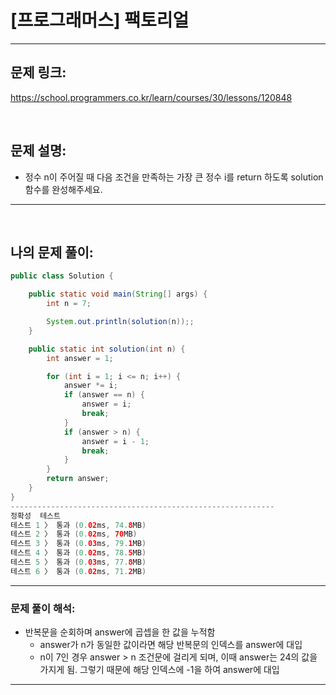 # [프로그래머스] 팩토리얼

---

## 문제 링크:

https://school.programmers.co.kr/learn/courses/30/lessons/120848

<br>

## 문제 설명:

- 정수 n이 주어질 때 다음 조건을 만족하는 가장 큰 정수 i를 return 하도록 solution 함수를 완성해주세요.

---

<br>

## 나의 문제 풀이:

```java
public class Solution {

    public static void main(String[] args) {
        int n = 7;

        System.out.println(solution(n));;
    }

    public static int solution(int n) {
        int answer = 1;

        for (int i = 1; i <= n; i++) {
            answer *= i;
            if (answer == n) {
                answer = i;
                break;
            }
            if (answer > n) {
                answer = i - 1;
                break;
            }
        }
        return answer;
    }
}
-----------------------------------------------------------
정확성  테스트
테스트 1 〉	통과 (0.02ms, 74.8MB)
테스트 2 〉	통과 (0.02ms, 70MB)
테스트 3 〉	통과 (0.03ms, 79.1MB)
테스트 4 〉	통과 (0.02ms, 78.5MB)
테스트 5 〉	통과 (0.03ms, 77.8MB)
테스트 6 〉	통과 (0.02ms, 71.2MB)
```
---

### **문제 풀이 해석:**

- 반복문을 순회하며 answer에 곱셉을 한 값을 누적함
  - answer가 n가 동일한 값이라면 해당 반복문의 인덱스를 answer에 대입
  - n이 7인 경우 answer > n 조건문에 걸리게 되며, 이때 answer는 24의 값을 가지게 됨. 그렇기 때문에 해당 인덱스에 -1을 하여 answer에 대입
    
---

